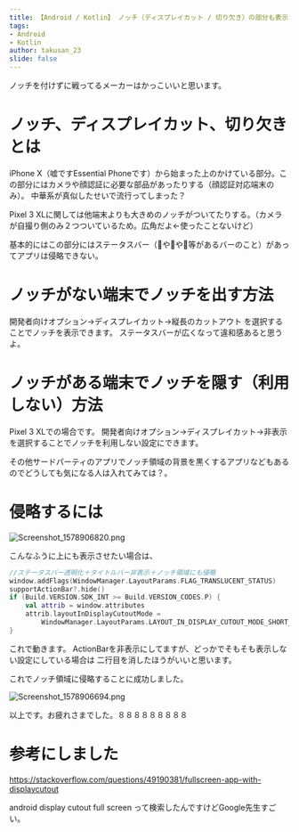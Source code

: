 ```yaml
---
title: 【Android / Kotlin】 ノッチ（ディスプレイカット / 切り欠き）の部分も表示する方法
tags: 
- Android
- Kotlin
author: takusan_23
slide: false
---
```

ノッチを付けずに戦ってるメーカーはかっこいいと思います。

# ノッチ、ディスプレイカット、切り欠きとは
iPhone X（嘘ですEssential Phoneです）から始まった上のかけている部分。この部分にはカメラや顔認証に必要な部品があったりする（顔認証対応端末のみ）。
中華系が真似したせいで流行ってしまった？

Pixel 3 XLに関しては他端末よりも大きめのノッチがついてたりする。（カメラが自撮り側のみ２つついているため。広角だよ←使ったことないけど）

基本的にはこの部分にはステータスバー（🔋や📶や📳等があるバーのこと）があってアプリは侵略できない。

# ノッチがない端末でノッチを出す方法

開発者向けオプション→ディスプレイカット→縦長のカットアウト
を選択することでノッチを表示できます。
ステータスバーが広くなって違和感あると思うよ。

# ノッチがある端末でノッチを隠す（利用しない）方法
Pixel 3 XLでの場合です。
開発者向けオプション→ディスプレイカット→非表示　
を選択することでノッチを利用しない設定にできます。

その他サードパーティのアプリでノッチ領域の背景を黒くするアプリなどもあるのでどうしても気になる人は入れてみては？。

# 侵略するには
![Screenshot_1578906820.png](https://qiita-image-store.s3.ap-northeast-1.amazonaws.com/0/409918/7b9cf20d-ad5b-a631-bcaf-531a970da9ab.png)

こんなふうに上にも表示させたい場合は、

```kotlin
//ステータスバー透明化＋タイトルバー非表示＋ノッチ領域にも侵略
window.addFlags(WindowManager.LayoutParams.FLAG_TRANSLUCENT_STATUS)
supportActionBar?.hide()
if (Build.VERSION.SDK_INT >= Build.VERSION_CODES.P) {
    val attrib = window.attributes
    attrib.layoutInDisplayCutoutMode =
        WindowManager.LayoutParams.LAYOUT_IN_DISPLAY_CUTOUT_MODE_SHORT_EDGES
}
```

これで動きます。
ActionBarを非表示にしてますが、どっかでそもそも表示しない設定にしている場合は
二行目を消したほうがいいと思います。


これでノッチ領域に侵略することに成功しました。

![Screenshot_1578906694.png](https://qiita-image-store.s3.ap-northeast-1.amazonaws.com/0/409918/38701a36-6bfe-969e-1b62-013a5bcfd64c.png)

以上です。お疲れさまでした。８８８８８８８８８

# 参考にしました
https://stackoverflow.com/questions/49190381/fullscreen-app-with-displaycutout

android display cutout full screen って検索したんですけどGoogle先生すごい。
